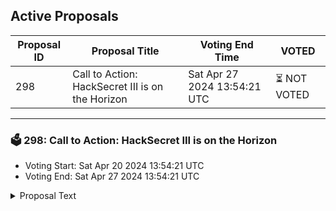 ## Active Proposals

| Proposal ID | Proposal Title | Voting End Time | VOTED |
|-------------|----------------|-----------------|-------|
| 298 | Call to Action: HackSecret III is on the Horizon | Sat Apr 27 2024 13:54:21 UTC | ⏳ NOT VOTED |

---

### 🗳 298: Call to Action: HackSecret III is on the Horizon
- Voting Start: Sat Apr 20 2024 13:54:21 UTC
- Voting End: Sat Apr 27 2024 13:54:21 UTC

<details>
<summary>Proposal Text</summary>
 
 The Secret Network Foundation is excited to invite our community to engage in the upcoming HackSecret III, slated for Q2. Reflecting on the success of HackSecret 2024, which garnered over 30 innovative submissions, as well as the recent ETHDenver, ETHRome, and ETHBucharest hackathon winners, we’re eager to maintain and amplify this momentum. Our aim is to attract new talent to Secret Network, encouraging development both natively and cross-chain. nn HackSecret III will be a unique opportunity for developers to showcase their skills and creativity. It will feature two main tracks: a native deployment track for those looking to build entirely on Secret Network, and a cross-chain deployment track for those interested in creating cross-chain dApps using bridging technologies like SecretPath and Axelar GMP. We also plan to feature additional tracks focusing on specific EVM chains that we support with our cross-chain confidential computation tooling, which will be great opportunities for cross-community marketing and can help to increase our overall prize pool. For example, we might have a “Polygon-Secret” track featuring a $5,000 bounty provided by the Polygon team, requiring developers to build a dApp using both chains. nn To ensure the success of HackSecret III, we’re requesting funds from the community pool in the amount of 20,000 SCRT.nn These funds will solely be dedicated to rewarding the winning projects in this hackathon. As with previous iterations, HackSecret III will be organized by the SNF and hosted on the Dorahacks platform. These funds would be held in a wallet owned by SNF, and would be distributed to winners with full transparency. nn Note that in the future, bounties like this will form part of SNF’s overall marketing budget request from the community, rather than being posed as a single item request. nn This initiative is not just about the competition; it’s about coming together as a community to foster innovation, collaboration, and the growth of the Secret Network. Join us in making HackSecret III a stepping stone for new developers and a showcase of the groundbreaking potential of our confidential computing technology. nn For more information on the proposal, please visit: https://forum.scrt.network/t/call-to-action-hacksecret-iii-is-on-the-horizon/7274 nn The total ask is 20000 SCRT.
</details>
